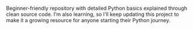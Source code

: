 Beginner-friendly repository with detailed Python basics explained through clean source code. I’m also learning, so I’ll keep updating this project to make it a growing resource for anyone starting their Python journey.
